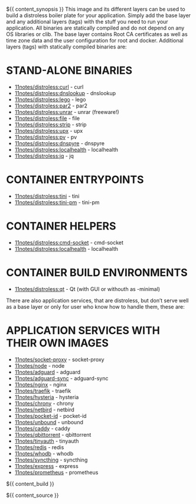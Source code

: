 ${{ content_synopsis }} This image and its different layers can be used to build a distroless boiler plate for your application. Simply add the base layer and any additional layers (tags) with the stuff you need to run your application. All binaries are statically compiled and do not depend on any OS libraries or clib. The base layer contains Root CA certificates as well as time zone data and the user configuration for root and docker. Additional layers (tags) with statically compiled binaries are:

# STAND-ALONE BINARIES
* [11notes/distroless:curl](https://github.com/11notes/docker-distroless/blob/master/curl.dockerfile) - curl
* [11notes/distroless:dnslookup](https://github.com/11notes/docker-distroless/blob/master/dnslookup.dockerfile) - dnslookup
* [11notes/distroless:lego](https://github.com/11notes/docker-distroless/blob/master/lego.dockerfile) - lego
* [11notes/distroless:par2](https://github.com/11notes/docker-distroless/blob/master/par2.dockerfile) - par2
* [11notes/distroless:unrar](https://github.com/11notes/docker-distroless/blob/master/unrar.dockerfile) - unrar (freeware!)
* [11notes/distroless:file](https://github.com/11notes/docker-distroless/blob/master/file.dockerfile) - file
* [11notes/distroless:strip](https://github.com/11notes/docker-distroless/blob/master/strip.dockerfile) - strip
* [11notes/distroless:upx](https://github.com/11notes/docker-distroless/blob/master/upx.dockerfile) - upx
* [11notes/distroless:pv](https://github.com/11notes/docker-distroless/blob/master/pv.dockerfile) - pv
* [11notes/distroless:dnspyre](https://github.com/11notes/docker-distroless/blob/master/dnspyre.dockerfile) - dnspyre
* [11notes/distroless:localhealth](https://github.com/11notes/docker-distroless/blob/master/localhealth.dockerfile) - localhealth
* [11notes/distroless:jq](https://github.com/11notes/docker-distroless/blob/master/jq.dockerfile) - jq

# CONTAINER ENTRYPOINTS
* [11notes/distroless:tini](https://github.com/11notes/docker-distroless/blob/master/tini.dockerfile) - tini
* [11notes/distroless:tini-pm](https://github.com/11notes/go-tini-pm) - tini-pm

# CONTAINER HELPERS
* [11notes/distroless:cmd-socket](https://github.com/11notes/go-cmd-socket) - cmd-socket
* [11notes/distroless:localhealth](https://github.com/11notes/docker-distroless/blob/master/localhealth.dockerfile) - localhealth

# CONTAINER BUILD ENVIRONMENTS
* [11notes/distroless:qt](https://github.com/11notes/docker-distroless/blob/master/qt.dockerfile) - Qt (with GUI or withouth as -minimal)

There are also application services, that are distroless, but don’t serve well as a base layer or only for user who know how to handle them, these are:

# APPLICATION SERVICES WITH THEIR OWN IMAGES
* [11notes/socket-proxy](https://github.com/11notes/docker-socket-proxy) - socket-proxy
* [11notes/node](https://github.com/11notes/docker-node) - node
* [11notes/adguard](https://github.com/11notes/docker-adguard) - adguard
* [11notes/adguard-sync](https://github.com/11notes/docker-adguard-sync) - adguard-sync
* [11notes/nginx](https://github.com/11notes/docker-nginx) - nginx
* [11notes/traefik](https://github.com/11notes/docker-traefik) - traefik
* [11notes/hysteria](https://github.com/11notes/docker-hysteria) - hysteria
* [11notes/chrony](https://github.com/11notes/docker-chrony) - chrony
* [11notes/netbird](https://github.com/11notes/docker-netbird) - netbird
* [11notes/pocket-id](https://github.com/11notes/docker-pocket-id) - pocket-id
* [11notes/unbound](https://github.com/11notes/docker-unbound) - unbound
* [11notes/caddy](https://github.com/11notes/docker-caddy) - caddy
* [11notes/qbittorrent](https://github.com/11notes/docker-qbittorrent) - qbittorrent
* [11notes/tinyauth](https://github.com/11notes/docker-tinyauth) - tinyauth
* [11notes/redis](https://github.com/11notes/docker-redis) - redis
* [11notes/whodb](https://github.com/11notes/docker-whodb) - whodb
* [11notes/syncthing](https://github.com/11notes/docker-syncthing) - syncthing
* [11notes/express](https://github.com/11notes/docker-express) - express
* [11notes/prometheus](https://github.com/11notes/docker-prometheuss) - prometheus

${{ content_build }}

${{ content_source }}